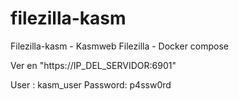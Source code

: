 # filezilla-kasm
Filezilla-kasm - Kasmweb Filezilla - Docker compose

Ver en "https://IP_DEL_SERVIDOR:6901"

User : kasm_user
Password: p4ssw0rd
